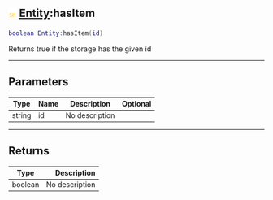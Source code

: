 ## ![shared](.gitbook/assets/shared.png) [Entity](./readme/Entity/README.md):hasItem

```lua
boolean Entity:hasItem(id)
```

Returns true if the storage has the given id

------
## Parameters

| Type   | Name | Description | Optional |
| ------ | ---- | ----------- | -------: |
| string | id | No description |  |


------
## Returns

| Type   | Description |
| ------ | ----------: |
| boolean | No description |

